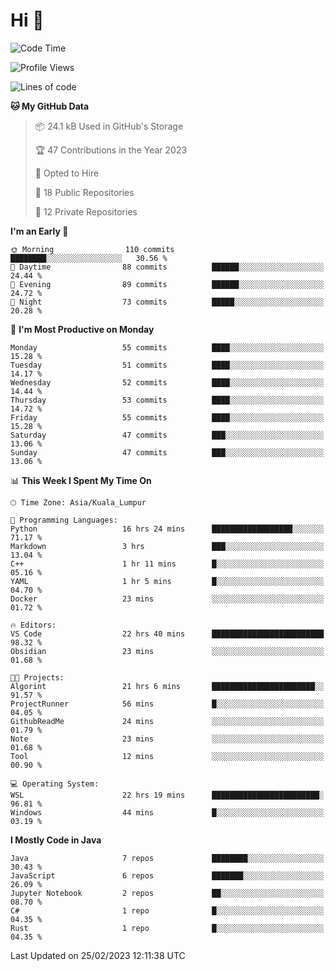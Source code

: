 <h1>Hi 👋</h1>

<!--START_SECTION:waka-->
![Code Time](http://img.shields.io/badge/Code%20Time-16%20hrs%2015%20mins-blue)

![Profile Views](http://img.shields.io/badge/Profile%20Views-131-blue)

![Lines of code](https://img.shields.io/badge/From%20Hello%20World%20I%27ve%20Written-519.4%20thousand%20lines%20of%20code-blue)

**🐱 My GitHub Data** 

> 📦 24.1 kB Used in GitHub's Storage 
 > 
> 🏆 47 Contributions in the Year 2023
 > 
> 💼 Opted to Hire
 > 
> 📜 18 Public Repositories 
 > 
> 🔑 12 Private Repositories 
 > 
**I'm an Early 🐤** 

```text
🌞 Morning                110 commits         ████████░░░░░░░░░░░░░░░░░   30.56 % 
🌆 Daytime                88 commits          ██████░░░░░░░░░░░░░░░░░░░   24.44 % 
🌃 Evening                89 commits          ██████░░░░░░░░░░░░░░░░░░░   24.72 % 
🌙 Night                  73 commits          █████░░░░░░░░░░░░░░░░░░░░   20.28 % 
```
📅 **I'm Most Productive on Monday** 

```text
Monday                   55 commits          ████░░░░░░░░░░░░░░░░░░░░░   15.28 % 
Tuesday                  51 commits          ████░░░░░░░░░░░░░░░░░░░░░   14.17 % 
Wednesday                52 commits          ████░░░░░░░░░░░░░░░░░░░░░   14.44 % 
Thursday                 53 commits          ████░░░░░░░░░░░░░░░░░░░░░   14.72 % 
Friday                   55 commits          ████░░░░░░░░░░░░░░░░░░░░░   15.28 % 
Saturday                 47 commits          ███░░░░░░░░░░░░░░░░░░░░░░   13.06 % 
Sunday                   47 commits          ███░░░░░░░░░░░░░░░░░░░░░░   13.06 % 
```


📊 **This Week I Spent My Time On** 

```text
🕑︎ Time Zone: Asia/Kuala_Lumpur

💬 Programming Languages: 
Python                   16 hrs 24 mins      ██████████████████░░░░░░░   71.17 % 
Markdown                 3 hrs               ███░░░░░░░░░░░░░░░░░░░░░░   13.04 % 
C++                      1 hr 11 mins        █░░░░░░░░░░░░░░░░░░░░░░░░   05.16 % 
YAML                     1 hr 5 mins         █░░░░░░░░░░░░░░░░░░░░░░░░   04.70 % 
Docker                   23 mins             ░░░░░░░░░░░░░░░░░░░░░░░░░   01.72 % 

🔥 Editors: 
VS Code                  22 hrs 40 mins      █████████████████████████   98.32 % 
Obsidian                 23 mins             ░░░░░░░░░░░░░░░░░░░░░░░░░   01.68 % 

🐱‍💻 Projects: 
Algorint                 21 hrs 6 mins       ███████████████████████░░   91.57 % 
ProjectRunner            56 mins             █░░░░░░░░░░░░░░░░░░░░░░░░   04.05 % 
GithubReadMe             24 mins             ░░░░░░░░░░░░░░░░░░░░░░░░░   01.79 % 
Note                     23 mins             ░░░░░░░░░░░░░░░░░░░░░░░░░   01.68 % 
Tool                     12 mins             ░░░░░░░░░░░░░░░░░░░░░░░░░   00.90 % 

💻 Operating System: 
WSL                      22 hrs 19 mins      ████████████████████████░   96.81 % 
Windows                  44 mins             █░░░░░░░░░░░░░░░░░░░░░░░░   03.19 % 
```

**I Mostly Code in Java** 

```text
Java                     7 repos             ████████░░░░░░░░░░░░░░░░░   30.43 % 
JavaScript               6 repos             ███████░░░░░░░░░░░░░░░░░░   26.09 % 
Jupyter Notebook         2 repos             ██░░░░░░░░░░░░░░░░░░░░░░░   08.70 % 
C#                       1 repo              █░░░░░░░░░░░░░░░░░░░░░░░░   04.35 % 
Rust                     1 repo              █░░░░░░░░░░░░░░░░░░░░░░░░   04.35 % 
```




 Last Updated on 25/02/2023 12:11:38 UTC
<!--END_SECTION:waka-->
